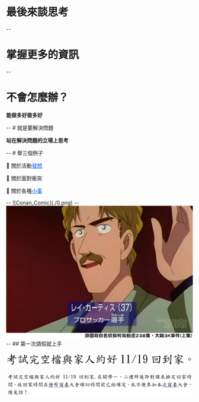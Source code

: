 # 最後來談思考
--
# 掌握更多的資訊
--
# 不會怎麼辦？
<p class="fragment"><strong>能做多好做多好</strong></p>
--
# 就是要解決問題
<p class="fragment"><strong>站在解決問題的立場上思考</strong></p>
--
# 舉三個例子
<p class="fragment">🚩 關於活動<a href="#/3/5" style="color:#0055FF">發想</a></p>
<p class="fragment">🚩 關於面對衝突</p>
<p class="fragment">🚩 關於各種<a href="#/3/7" style="color:#0055FF">小事</a></p>
--
![Conan_Comic](./0.png)
--
<a href="#/3/4"><img src="./1.png"></img></a>
--
## 第一次請假就上手
<p class="fragment fade-out"><img src="./2.png"></img></p>
<p class="fragment"><img src="./3.png"></img></p>